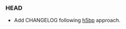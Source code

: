 ### HEAD

* Add CHANGELOG following [h5bp](https://github.com/h5bp/html5-boilerplate/blob/master/CHANGELOG.md) approach.
